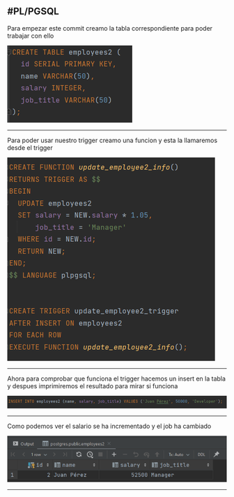 #PL/PGSQL
---

Para empezar este commit creamo la tabla correspondiente para poder trabajar con ello 

![](imagenes/1.png)

---

Para poder usar nuestro trigger creamo una funcion y esta la llamaremos desde el trigger

![](imagenes/2.png)

---

Ahora para comprobar que funciona el trigger hacemos un insert en la tabla y despues imprimiremos el resultado para mirar si funciona

![](imagenes/3.png)

---

Como podemos ver el salario se ha incrementado y el job ha cambiado 

![](imagenes/4.png)

---

